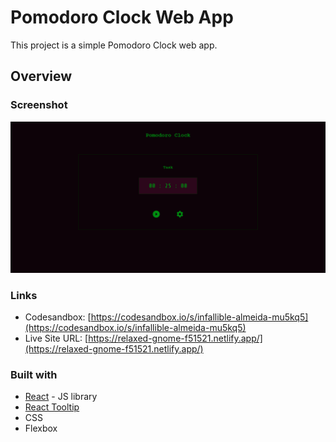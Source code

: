 # Pomodoro Clock Web App

This project is a simple Pomodoro Clock web app.

## Overview

### Screenshot

![](./screenshot.png)

### Links

- Codesandbox: [https://codesandbox.io/s/infallible-almeida-mu5kq5](https://codesandbox.io/s/infallible-almeida-mu5kq5)
- Live Site URL: [https://relaxed-gnome-f51521.netlify.app/](https://relaxed-gnome-f51521.netlify.app/)

### Built with

- [React](https://reactjs.org/) - JS library
- [React Tooltip](https://github.com/wwayne/react-tooltip#readme)
- CSS
- Flexbox

